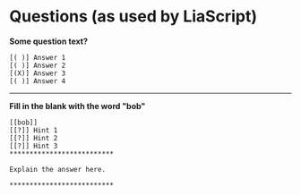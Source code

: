 # Questions (as used by LiaScript)

**Some question text?**

    [( )] Answer 1
    [( )] Answer 2
    [(X)] Answer 3
    [( )] Answer 4



---

**Fill in the blank with the word "bob"**

    [[bob]]
    [[?]] Hint 1
    [[?]] Hint 2
    [[?]] Hint 3
    **************************
    
    Explain the answer here.
    
    **************************
